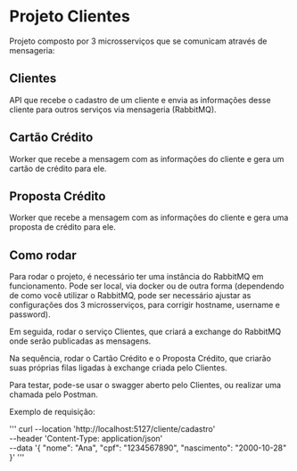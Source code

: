 # Projeto Clientes

Projeto composto por 3 microsserviços que se comunicam através de mensageria:

## Clientes
API que recebe o cadastro de um cliente e envia as informações desse cliente para outros serviços via mensageria (RabbitMQ).

## Cartão Crédito
Worker que recebe a mensagem com as informações do cliente e gera um cartão de crédito para ele.

## Proposta Crédito
Worker que recebe a mensagem com as informações do cliente e gera uma proposta de crédito para ele.

## Como rodar
Para rodar o projeto, é necessário ter uma instância do RabbitMQ em funcionamento. Pode ser local, via docker ou de outra forma (dependendo de como você utilizar o RabbitMQ, pode ser necessário ajustar as configurações dos 3 microsserviços, para corrigir hostname, username e password).

Em seguida, rodar o serviço Clientes, que criará a exchange do RabbitMQ onde serão publicadas as mensagens.

Na sequência, rodar o Cartão Crédito e o Proposta Crédito, que criarão suas próprias filas ligadas à exchange criada pelo Clientes.

Para testar, pode-se usar o swagger aberto pelo Clientes, ou realizar uma chamada pelo Postman.

Exemplo de requisição:

'''
curl --location 'http://localhost:5127/cliente/cadastro' \
--header 'Content-Type: application/json' \
--data '{
    "nome": "Ana",
    "cpf": "1234567890",
    "nascimento": "2000-10-28"
}'
'''
